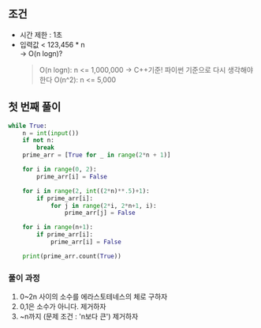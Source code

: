 ## 조건
- 시간 제한 : 1초
- 입력값 < 123,456 * n   
  -> O(n logn)?
  > O(n logn): n <= 1,000,000 -> C++기준! 파이썬 기준으로 다시 생각해야한다
  > O(n^2): n <= 5,000


## 첫 번째 풀이
```python
while True:
    n = int(input())
    if not n:
        break
    prime_arr = [True for _ in range(2*n + 1)]

    for i in range(0, 2):
        prime_arr[i] = False

    for i in range(2, int((2*n)**.5)+1):
        if prime_arr[i]:
            for j in range(2*i, 2*n+1, i):
                prime_arr[j] = False

    for i in range(n+1):
        if prime_arr[i]:
            prime_arr[i] = False

    print(prime_arr.count(True))
```

### 풀이 과정
1. 0~2n 사이의 소수를 에라스토테네스의 체로 구하자
2. 0,1은 소수가 아니다. 제거하자
3. ~n까지 (문제 조건 : 'n보다 큰') 제거하자